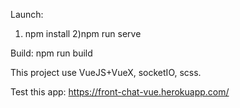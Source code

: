 Launch:
1) npm install
2)npm run serve

Build:
npm run build

This project use VueJS+VueX, socketIO, scss.

Test this app:
https://front-chat-vue.herokuapp.com/